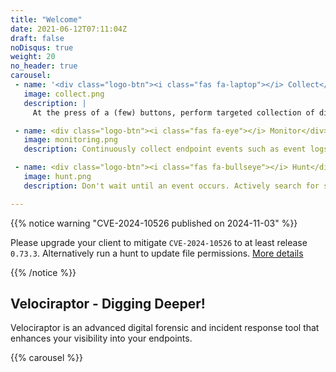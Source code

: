 ```yaml
---
title: "Welcome"
date: 2021-06-12T07:11:04Z
draft: false
noDisqus: true
weight: 20
no_header: true
carousel:
 - name: '<div class="logo-btn"><i class="fas fa-laptop"></i> Collect</div>'
   image: collect.png
   description: |
     At the press of a (few) buttons, perform targeted collection of digital forensic evidence simultaneously across your endpoints, with speed and precision.

 - name: <div class="logo-btn"><i class="fas fa-eye"></i> Monitor</div>
   image: monitoring.png
   description: Continuously collect endpoint events such as event logs, file modifications and process execution. Centrally store events indefinitely for historical review and analysis.

 - name: <div class="logo-btn"><i class="fas fa-bullseye"></i> Hunt</div>
   image: hunt.png
   description: Don't wait until an event occurs. Actively search for suspicious activities using our library of forensic artifacts, then customize to your specific threat hunting needs.

---
```


{{% notice warning "CVE-2024-10526 published on 2024-11-03" %}}

Please upgrade your client to mitigate `CVE-2024-10526` to at least
release `0.73.3`. Alternatively run a hunt to update file permissions.
[More details](/announcements/advisories/cve-2024-10526)

{{% /notice %}}

## Velociraptor - Digging Deeper!

Velociraptor is an advanced digital forensic and incident response
tool that enhances your visibility into your endpoints.

{{% carousel %}}
